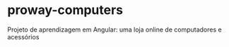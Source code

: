 # proway-computers
Projeto de aprendizagem em Angular: uma loja online de computadores e acessórios
